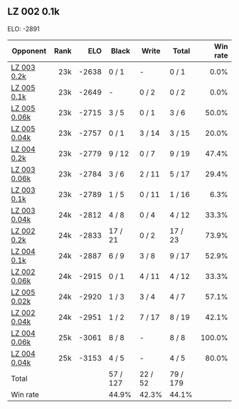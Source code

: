 ## LZ 002 0.1k ##

ELO: -2891

Opponent | Rank | ELO | Black | Write | Total | Win rate
---------|-----:|----:|-------|-------|-------|-------:
[LZ 003 0.2k](LZ%20003%200.2k.md) | 23k | -2638 | 0 / 1 | - | 0 / 1 | 0.0%
[LZ 005 0.1k](LZ%20005%200.1k.md) | 23k | -2649 | - | 0 / 2 | 0 / 2 | 0.0%
[LZ 005 0.06k](LZ%20005%200.06k.md) | 23k | -2715 | 3 / 5 | 0 / 1 | 3 / 6 | 50.0%
[LZ 005 0.04k](LZ%20005%200.04k.md) | 23k | -2757 | 0 / 1 | 3 / 14 | 3 / 15 | 20.0%
[LZ 004 0.2k](LZ%20004%200.2k.md) | 23k | -2779 | 9 / 12 | 0 / 7 | 9 / 19 | 47.4%
[LZ 003 0.06k](LZ%20003%200.06k.md) | 23k | -2784 | 3 / 6 | 2 / 11 | 5 / 17 | 29.4%
[LZ 003 0.1k](LZ%20003%200.1k.md) | 23k | -2789 | 1 / 5 | 0 / 11 | 1 / 16 | 6.3%
[LZ 003 0.04k](LZ%20003%200.04k.md) | 24k | -2812 | 4 / 8 | 0 / 4 | 4 / 12 | 33.3%
[LZ 002 0.2k](LZ%20002%200.2k.md) | 24k | -2833 | 17 / 21 | 0 / 2 | 17 / 23 | 73.9%
[LZ 004 0.1k](LZ%20004%200.1k.md) | 24k | -2887 | 6 / 9 | 3 / 8 | 9 / 17 | 52.9%
[LZ 002 0.06k](LZ%20002%200.06k.md) | 24k | -2915 | 0 / 1 | 4 / 11 | 4 / 12 | 33.3%
[LZ 005 0.02k](LZ%20005%200.02k.md) | 24k | -2920 | 1 / 3 | 3 / 4 | 4 / 7 | 57.1%
[LZ 002 0.04k](LZ%20002%200.04k.md) | 24k | -2951 | 1 / 2 | 7 / 17 | 8 / 19 | 42.1%
[LZ 004 0.06k](LZ%20004%200.06k.md) | 25k | -3061 | 8 / 8 | - | 8 / 8 | 100.0%
[LZ 004 0.04k](LZ%20004%200.04k.md) | 25k | -3153 | 4 / 5 | - | 4 / 5 | 80.0%
Total | | | 57 / 127 | 22 / 52 | 79 / 179 | 
Win rate| | | 44.9% | 42.3% | 44.1% | 
